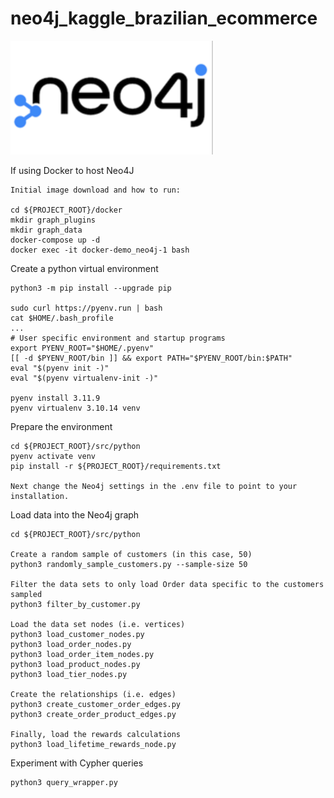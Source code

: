 # neo4j_kaggle_brazilian_ecommerce

![Neo4j](./images/neo4j.png)

If using Docker to host Neo4J
```
Initial image download and how to run:

cd ${PROJECT_ROOT}/docker
mkdir graph_plugins
mkdir graph_data
docker-compose up -d
docker exec -it docker-demo_neo4j-1 bash
```

Create a python virtual environment
```
python3 -m pip install --upgrade pip

sudo curl https://pyenv.run | bash
cat $HOME/.bash_profile
...
# User specific environment and startup programs
export PYENV_ROOT="$HOME/.pyenv"
[[ -d $PYENV_ROOT/bin ]] && export PATH="$PYENV_ROOT/bin:$PATH"
eval "$(pyenv init -)"
eval "$(pyenv virtualenv-init -)"

pyenv install 3.11.9
pyenv virtualenv 3.10.14 venv
```

Prepare the environment
```
cd ${PROJECT_ROOT}/src/python
pyenv activate venv
pip install -r ${PROJECT_ROOT}/requirements.txt

Next change the Neo4j settings in the .env file to point to your installation.
```

Load data into the Neo4j graph
```
cd ${PROJECT_ROOT}/src/python

Create a random sample of customers (in this case, 50)
python3 randomly_sample_customers.py --sample-size 50

Filter the data sets to only load Order data specific to the customers sampled
python3 filter_by_customer.py

Load the data set nodes (i.e. vertices)
python3 load_customer_nodes.py
python3 load_order_nodes.py
python3 load_order_item_nodes.py
python3 load_product_nodes.py
python3 load_tier_nodes.py

Create the relationships (i.e. edges)
python3 create_customer_order_edges.py
python3 create_order_product_edges.py

Finally, load the rewards calculations
python3 load_lifetime_rewards_node.py
```

Experiment with Cypher queries
```
python3 query_wrapper.py
```


